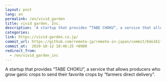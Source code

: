 ```yaml
---
layout: post
lang: en
permalink: /en/vivid_garden
title: vivid garden, Inc.
description: 'A startup that provides “TABE CHOKU”, a service that allows producers who grow ganic crops to send their favorite crops by “farmers direct delivery”.'
categories: 
link: https://vivid-garden.co.jp/
commit_url: https://github.com/remote-jp/remote-in-japan/commit/6de161fccc93898795fef7e6ad70fd2be9f801a8
commit_at:  2020-10-12 18:46:25 +0900
redirect_from:
  - /en/vivid_garden_inc
---
```


<p>A startup that provides “TABE CHOKU”, a service that allows producers who grow ganic crops to send their favorite crops by “farmers direct delivery”.</p>
